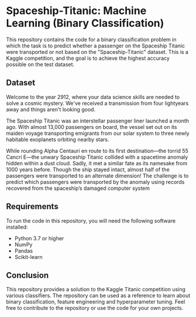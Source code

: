 # Spaceship-Titanic: Machine Learning (Binary Classification)
This repository contains the code for a binary classification problem in which the task is to predict whether a passenger on the Spaceship Titanic were transported or not based on the "Spaceship-Titanic" dataset. This is a Kaggle competition, and the goal is to achieve the highest accuracy possible on the test dataset.

## Dataset
Welcome to the year 2912, where your data science skills are needed to solve a cosmic mystery. We've received a transmission from four lightyears away and things aren't looking good.

The Spaceship Titanic was an interstellar passenger liner launched a month ago. With almost 13,000 passengers on board, the vessel set out on its maiden voyage transporting emigrants from our solar system to three newly habitable exoplanets orbiting nearby stars.

While rounding Alpha Centauri en route to its first destination—the torrid 55 Cancri E—the unwary Spaceship Titanic collided with a spacetime anomaly hidden within a dust cloud. Sadly, it met a similar fate as its namesake from 1000 years before. Though the ship stayed intact, almost half of the passengers were transported to an alternate dimension!
The challenge is to predict which passengers were transported by the anomaly using records recovered from the spaceship’s damaged computer system

## Requirements
To run the code in this repository, you will need the following software installed:

 - Python 3.7 or higher
 - NumPy
 - Pandas
 - Scikit-learn

## Conclusion
This repository provides a solution to the Kaggle Titanic competition using various classifiers. The repository can be used as a reference to learn about binary classification, feature engineering and hyperparameter tuning. Feel free to contribute to the repository or use the code for your own projects.
